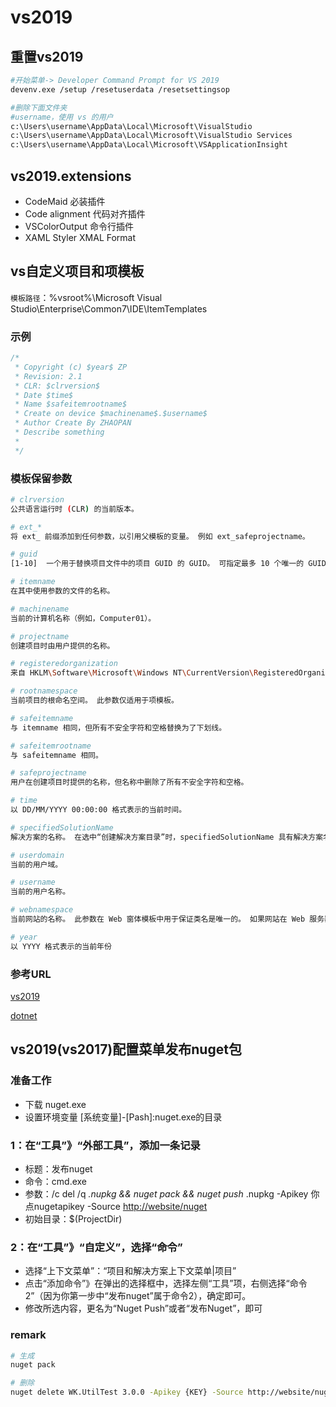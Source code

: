 # vs2019

## 重置vs2019

```bash
#开始菜单-> Developer Command Prompt for VS 2019
devenv.exe /setup /resetuserdata /resetsettingsop

#删除下面文件夹
#username，使用 vs 的用户
c:\Users\username\AppData\Local\Microsoft\VisualStudio
c:\Users\username\AppData\Local\Microsoft\VisualStudio Services
c:\Users\username\AppData\Local\Microsoft\VSApplicationInsight
```

## vs2019.extensions

- CodeMaid          必装插件
- Code alignment    代码对齐插件
- VSColorOutput     命令行插件
- XAML Styler       XMAL Format

## vs自定义项目和项模板

`模板路径`：%vsroot%\Microsoft Visual Studio\\Enterprise\Common7\IDE\ItemTemplates

### 示例

```csharp
/*
 * Copyright (c) $year$ ZP
 * Revision: 2.1
 * CLR: $clrversion$
 * Date $time$
 * Name $safeitemrootname$
 * Create on device $machinename$.$username$
 * Author Create By ZHAOPAN
 * Describe something
 *
 */
```

### 模板保留参数

```bash
# clrversion
公共语言运行时 (CLR) 的当前版本。

# ext_*
将 ext_ 前缀添加到任何参数，以引用父模板的变量。 例如 ext_safeprojectname。

# guid
[1-10]  一个用于替换项目文件中的项目 GUID 的 GUID。 可指定最多 10 个唯一的 GUID（例如，guid1）。

# itemname
在其中使用参数的文件的名称。

# machinename
当前的计算机名称（例如，Computer01）。

# projectname
创建项目时由用户提供的名称。

# registeredorganization
来自 HKLM\Software\Microsoft\Windows NT\CurrentVersion\RegisteredOrganization 的注册表项值。

# rootnamespace
当前项目的根命名空间。 此参数仅适用于项模板。

# safeitemname
与 itemname 相同，但所有不安全字符和空格替换为了下划线。

# safeitemrootname
与 safeitemname 相同。

# safeprojectname
用户在创建项目时提供的名称，但名称中删除了所有不安全字符和空格。

# time
以 DD/MM/YYYY 00:00:00 格式表示的当前时间。

# specifiedSolutionName
解决方案的名称。 在选中“创建解决方案目录”时，specifiedSolutionName 具有解决方案名称。 在未选中“创建解决方案目录”时，specifiedSolutionName 为空。

# userdomain
当前的用户域。

# username
当前的用户名称。

# webnamespace
当前网站的名称。 此参数在 Web 窗体模板中用于保证类名是唯一的。 如果网站在 Web 服务器的根目录下，则此模板参数解析为 Web 服务器的根目录。

# year
以 YYYY 格式表示的当前年份
```

### 参考URL

[vs2019](https://docs.microsoft.com/zh-cn/visualstudio/ide/template-parameters?view=vs-2019)

[dotnet](https://docs.microsoft.com/zh-cn/dotnet/core/tools/custom-templates)

## vs2019\(vs2017\)配置菜单发布nuget包

### 准备工作

* 下载 nuget.exe
* 设置环境变量 \[系统变量\]-\[Pash\]:nuget.exe的目录

### 1：在“工具”》“外部工具”，添加一条记录

* 标题：发布nuget
* 命令：cmd.exe
* 参数：/c del /q _.nupkg && nuget pack && nuget push_ .nupkg -Apikey 你点nugetapikey -Source [http://website/nuget](http://website/nuget)
* 初始目录：$\(ProjectDir\)

### 2：在“工具”》“自定义”，选择“命令”

* 选择“上下文菜单”：“项目和解决方案上下文菜单\|项目”
* 点击“添加命令”》在弹出的选择框中，选择左侧“工具”项，右侧选择“命令2”（因为你第一步中“发布nuget”属于命令2），确定即可。
* 修改所选内容，更名为“Nuget Push”或者“发布Nuget”，即可

### remark

```bash
# 生成
nuget pack

# 删除
nuget delete WK.UtilTest 3.0.0 -Apikey {KEY} -Source http://website/nuget
```
